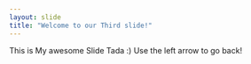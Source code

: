 ```yaml
---
layout: slide
title: "Welcome to our Third slide!"
---
```

This is My awesome Slide Tada :)
Use the left arrow to go back!
